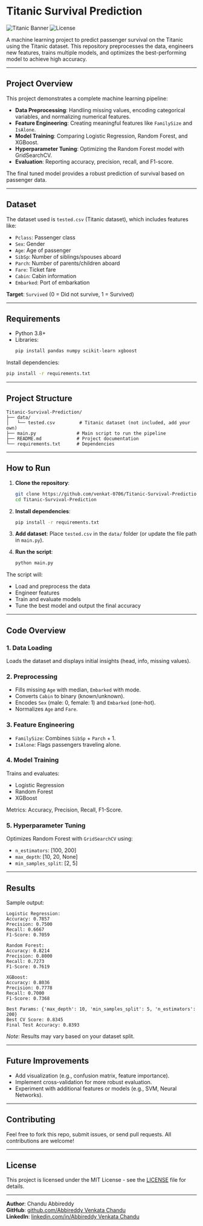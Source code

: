 # Titanic Survival Prediction

![Titanic Banner](https://img.shields.io/badge/Python-3.8+-blue.svg) ![License](https://img.shields.io/badge/License-MIT-green.svg)

A machine learning project to predict passenger survival on the Titanic using the Titanic dataset. This repository preprocesses the data, engineers new features, trains multiple models, and optimizes the best-performing model to achieve high accuracy.

---

## Project Overview

This project demonstrates a complete machine learning pipeline:
- **Data Preprocessing**: Handling missing values, encoding categorical variables, and normalizing numerical features.
- **Feature Engineering**: Creating meaningful features like `FamilySize` and `IsAlone`.
- **Model Training**: Comparing Logistic Regression, Random Forest, and XGBoost.
- **Hyperparameter Tuning**: Optimizing the Random Forest model with GridSearchCV.
- **Evaluation**: Reporting accuracy, precision, recall, and F1-score.

The final tuned model provides a robust prediction of survival based on passenger data.

---

## Dataset

The dataset used is `tested.csv` (Titanic dataset), which includes features like:
- `Pclass`: Passenger class
- `Sex`: Gender
- `Age`: Age of passenger
- `SibSp`: Number of siblings/spouses aboard
- `Parch`: Number of parents/children aboard
- `Fare`: Ticket fare
- `Cabin`: Cabin information
- `Embarked`: Port of embarkation

**Target**: `Survived` (0 = Did not survive, 1 = Survived)

---

## Requirements

- Python 3.8+
- Libraries:
  ```bash
  pip install pandas numpy scikit-learn xgboost
  ```

Install dependencies:
```bash
pip install -r requirements.txt
```

---

## Project Structure

```
Titanic-Survival-Prediction/
├── data/
│   └── tested.csv         # Titanic dataset (not included, add your own)
├── main.py               # Main script to run the pipeline
├── README.md             # Project documentation
└── requirements.txt      # Dependencies
```

---

## How to Run

1. **Clone the repository**:
   ```bash
   git clone https://github.com/venkat-0706/Titanic-Survival-Prediction.git
   cd Titanic-Survival-Prediction
   ```

2. **Install dependencies**:
   ```bash
   pip install -r requirements.txt
   ```

3. **Add dataset**:
   Place `tested.csv` in the `data/` folder (or update the file path in `main.py`).

4. **Run the script**:
   ```bash
   python main.py
   ```

The script will:
- Load and preprocess the data
- Engineer features
- Train and evaluate models
- Tune the best model and output the final accuracy

---

## Code Overview

### 1. Data Loading
Loads the dataset and displays initial insights (head, info, missing values).

### 2. Preprocessing
- Fills missing `Age` with median, `Embarked` with mode.
- Converts `Cabin` to binary (known/unknown).
- Encodes `Sex` (male: 0, female: 1) and `Embarked` (one-hot).
- Normalizes `Age` and `Fare`.

### 3. Feature Engineering
- `FamilySize`: Combines `SibSp` + `Parch` + 1.
- `IsAlone`: Flags passengers traveling alone.

### 4. Model Training
Trains and evaluates:
- Logistic Regression
- Random Forest
- XGBoost

Metrics: Accuracy, Precision, Recall, F1-Score.

### 5. Hyperparameter Tuning
Optimizes Random Forest with `GridSearchCV` using:
- `n_estimators`: [100, 200]
- `max_depth`: [10, 20, None]
- `min_samples_split`: [2, 5]

---

## Results

Sample output:
```
Logistic Regression:
Accuracy: 0.7857
Precision: 0.7500
Recall: 0.6667
F1-Score: 0.7059

Random Forest:
Accuracy: 0.8214
Precision: 0.8000
Recall: 0.7273
F1-Score: 0.7619

XGBoost:
Accuracy: 0.8036
Precision: 0.7778
Recall: 0.7000
F1-Score: 0.7368

Best Params: {'max_depth': 10, 'min_samples_split': 5, 'n_estimators': 200}
Best CV Score: 0.8345
Final Test Accuracy: 0.8393
```

*Note*: Results may vary based on your dataset split.

---

## Future Improvements
- Add visualization (e.g., confusion matrix, feature importance).
- Implement cross-validation for more robust evaluation.
- Experiment with additional features or models (e.g., SVM, Neural Networks).

---

## Contributing

Feel free to fork this repo, submit issues, or send pull requests. All contributions are welcome!

---

## License

This project is licensed under the MIT License - see the [LICENSE](LICENSE) file for details.

---

**Author**: Chandu Abbireddy  
**GitHub**: [github.com/Abbireddy Venkata Chandu](https://github.com/venkat-0706)  
**LinkedIn**: [linkedin.com/in/Abbireddy Venkata Chandu](https://linkedin.com/in/chandu0706)
